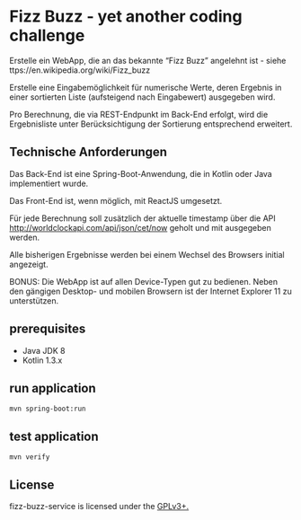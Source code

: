 # Fizz Buzz - yet another coding challenge

Erstelle ein WebApp, die an das bekannte “Fizz Buzz” angelehnt ist - siehe ttps://en.wikipedia.org/wiki/Fizz_buzz

Erstelle eine Eingabemöglichkeit für numerische Werte, deren Ergebnis in einer sortierten Liste (aufsteigend nach Eingabewert) ausgegeben wird.

Pro Berechnung, die via REST-Endpunkt im Back-End erfolgt, wird die Ergebnisliste unter Berücksichtigung der Sortierung entsprechend erweitert.

## Technische Anforderungen

Das Back-End ist eine Spring-Boot-Anwendung, die in Kotlin oder Java implementiert wurde.

Das Front-End ist, wenn möglich, mit ReactJS umgesetzt.

Für jede Berechnung soll zusätzlich der aktuelle timestamp über die API http://worldclockapi.com/api/json/cet/now geholt und mit ausgegeben werden.

Alle bisherigen Ergebnisse werden bei einem Wechsel des Browsers initial angezeigt.

BONUS: Die WebApp ist auf allen Device-Typen gut zu bedienen. Neben den gängigen Desktop- und mobilen Browsern ist der Internet Explorer 11 zu unterstützen.

## prerequisites

- Java JDK 8
- Kotlin 1.3.x

## run application

```mvn spring-boot:run```

## test application

```mvn verify```

## License

fizz-buzz-service is licensed under the [GPLv3+.](LICENSE)
